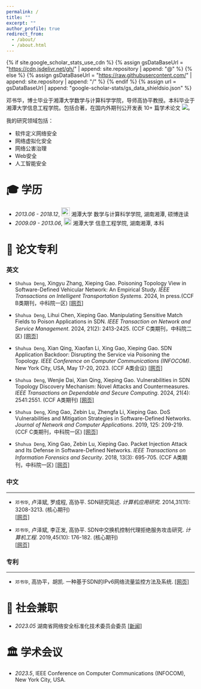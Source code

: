 ```yaml
---
permalink: /
title: ""
excerpt: ""
author_profile: true
redirect_from: 
  - /about/
  - /about.html
---
```


{% if site.google_scholar_stats_use_cdn %}
{% assign gsDataBaseUrl = "https://cdn.jsdelivr.net/gh/" | append: site.repository | append: "@" %}
{% else %}
{% assign gsDataBaseUrl = "https://raw.githubusercontent.com/" | append: site.repository | append: "/" %}
{% endif %}
{% assign url = gsDataBaseUrl | append: "google-scholar-stats/gs_data_shieldsio.json" %}

<span class='anchor' id='about-me'></span>

邓书华，博士毕业于湘潭大学数学与计算科学学院，导师高协平教授。本科毕业于湘潭大学信息工程学院。包括合著，在国内外期刊公开发表 10+ 篇学术论文
 <a href='https://scholar.google.com/citations?user=pA3O_uIAAAAJ'><img src="https://img.shields.io/endpoint?url={{ url | url_encode }}&logo=Google%20Scholar&labelColor=f6f6f6&color=9cf&style=flat&label=引用"></a>。

我的研究领域包括：
- 软件定义网络安全
- 网络虚拟化安全
- 网络公害治理
- Web安全
- 人工智能安全
  


<span class='anchor' id='-xl'></span>

# 🎓 学历
- *2013.06 - 2018.12*, <a href="https://www.xtu.edu.cn/"><img class="svg" src="/images/HUST_logo.svg" width="23pt"></a> 湘潭大学 数学与计算科学学院, 湖南湘潭, 硕博连读 
- *2009.09 - 2013.06*, <a href="https://www.xtu.edu.cn/"><img class="svg" src="/images/SCU_logo.svg" width="20pt"></a> 湘潭大学 信息工程学院, 湖南湘潭, 本科
 
<span class='anchor' id='-lwzl'></span>

# 📝 论文专利

### 英文

- `Shuhua Deng`, Xingyu Zhang, Xieping Gao. Poisoning Topology View in Software-Defined Vehicular Network: An Empirical Study. *IEEE Transactions on Intelligent Transportation Systems*. 2024, In press.(CCF B类期刊，中科院一区)
[[网页]](https://ieeexplore.ieee.org/document/10606390)

- `Shuhua Deng`, Lihui Chen, Xieping Gao. Manipulating Sensitive Match Fields to Poison Applications in SDN. *IEEE Transaction on Network and Service Management*. 2024, 21(2): 2413-2425. (CCF C类期刊，中科院二区)
[[网页]](https://ieeexplore.ieee.org/document/10332465)

- `Shuhua Deng`, Xian Qing, Xiaofan Li, Xing Gao, Xieping Gao. SDN Application Backdoor: Disrupting the Service via Poisoning the Topology. *IEEE Conference on Computer Communications (INFOCOM)*. New York City, USA, May 17-20, 2023. (CCF A类会议)
[[网页]](https://ieeexplore.ieee.org/document/10229058)

- `Shuhua Deng`, Wenjie Dai, Xian Qing, Xieping Gao. Vulnerabilities in SDN Topology Discovery Mechanism: Novel Attacks and Countermeasures. *IEEE Transactions on Dependable and Secure Computing*. 2024, 21(4): 2541:2551. (CCF A类期刊)
[[网页]](https://ieeexplore.ieee.org/document/10246976)

- `Shuhua Deng`, Xing Gao, Zebin Lu, Zhengfa Li, Xieping Gao. DoS Vulnerabilities and Mitigation Strategies in Software-Defined Networks. *Journal of Network and Computer Applications*. 2019, 125: 209-219. (CCF C类期刊，中科院一区)
[[网页]](https://www.sciencedirect.com/science/article/pii/S1084804518303333)

- `Shuhua Deng`, Xing Gao, Zebin Lu, Xieping Gao. Packet Injection Attack and Its Defense in Software-Defined Networks. *IEEE Transactions on Information Forensics and Security*. 2018, 13(3): 695-705. (CCF A类期刊，中科院一区)
[[网页]](https://www.sciencedirect.com/science/article/pii/S1084804518303333)


### 中文
---

- 	`邓书华`, 卢泽斌, 罗成程, 高协平. SDN研究简述. *计算机应用研究*. 2014,31(11): 3208-3213. (核心期刊)  
[[网页]](https://kns.cnki.net/kcms2/article/abstract?v=WNLjQhMUSxLU29BKDeuO5xv6tV4b1pVDqXgLWzojCAe4cUDA8cl7sdYIZixxYOqkrDOLOXnXh_V0HfkFlax5nnbBqFUcoJi0ymwFYp3jHIN5pt-wqK_UN5_d__f0jB_rqaZceM6O6PLkTmzbyNhNN9xiwSterlZeE4IVt6f5OuqlF8xWvvH2Gof-3lN-EWzOM9BQ_wTCnO2y5IlUzx5EcfHrOGJzllJBT2262eQGY3s=&uniplatform=NZKPT&language=CHS)  

- 	`邓书华`, 卢泽斌, 李正发, 高协平. SDN中交换机控制代理拒绝服务攻击研究. *计算机工程*. 2019,45(10): 176-182. (核心期刊)  
[[网页]](https://kns.cnki.net/kcms2/article/abstract?v=WNLjQhMUSxJ8nfXRA9s2q0dvWfpgZ_MwEFUMoWYC8Xw7OH354vrZ1VLH09xKAdWxle2H423jQRcmpvk2Kj0aIGVPDm1IBA_OYrIDkmzESi9y-A5F_ykamKELAPu4ucSnwsKNMWqJaPu1_nv6rMNXTdB4fRcU9Q1mC92HhCz3bAqE4mH0493-Reb4JVDeAsX6CRLn7XDRI5devAeu341jfJqXVdl_acvu9CiPBtOaBpkh_egu7Tp-Dg==&uniplatform=NZKPT&language=CHS)

### 专利
---
- `邓书华`, 高协平，胡凯. 一种基于SDN的IPv6网络流量监控方法及系统. [[网页]](https://kns.cnki.net/kcms2/article/abstract?v=WNLjQhMUSxKkwEwWhoO1PsakQFik4FgsaWNAWN4J0g3Yfz27CRILVQZawT8Otkt_BV43e_SN5kZgwFXnBTILrGbZjJQWs_WzkgUcc2WcXaNCxztb4ewDdojQYOSqcW7hNDBlTeiR7e_481EOjC1bryIFViakO0LmSmUfeINYtjifcJ6eCxMxifA0GRaLS-hNctuKAOVNndPPLZlhdtoogQPZfs3B_DnIaOuo4bgPLsQ=&uniplatform=NZKPT&language=CHS)

<span class='anchor' id='-ryjx'></span>

# 🏅 社会兼职
- *2023.05* 湖南省网络安全标准化技术委员会委员 [[新闻]](https://www.hunan.gov.cn/hnszf/hnyw/zwdt/202409/t20240911_33452403.html)  

<span class='anchor' id='-xshy'></span>

# 🏛️ 学术会议
- *2023.5*,  IEEE Conference on Computer Communications (INFOCOM), New York City, USA.

<span class='anchor' id='-gzsx'></span>
